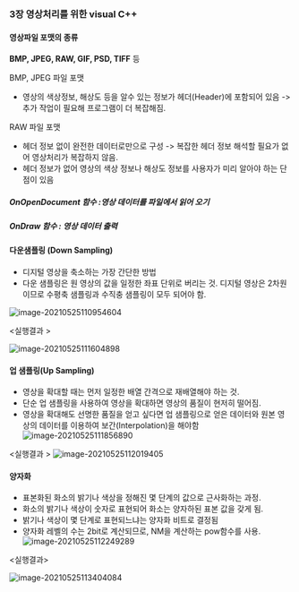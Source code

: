 ### 3장 영상처리를 위한 visual C++

#### 영상파일 포맷의 종류

**BMP, JPEG, RAW, GIF, PSD, TIFF**  등

BMP, JPEG 파일 포맷

* 영상의 색상정보, 해상도 등을 알수 있는 정보가 헤더(Header)에 포함되어 있음 -> 추가 작업이 필요해 프로그램이 더 복잡해짐.

RAW 파일 포맷

* 헤더 정보 없이 완전한 데이터로만으로 구성 -> 복잡한 헤더 정보 해석할 필요가 없어 영상처리가 복잡하지 않음.
* 헤더 정보가 없어 영상의 색상 정보나 해상도 정보를 사용자가 미리 알아야 하는 단점이 있음

##### OnOpenDocument 함수 :영상 데이터를 파일에서 읽어 오기 

##### OnDraw 함수 : 영상 데이터 출력

 

#### 다운샘플링 (Down Sampling)

* 디지털 영상을 축소하는 가장 간단한 방법
* 다운 샘플링은 원 영상의 값을 일정한 좌표 단위로 버리는 것. 디지털 영상은 2차원이므로 수평축 샘플링과 수직충 샘플링이 모두 되어야 함. 

![image-20210525110954604](https://user-images.githubusercontent.com/82528589/119754169-0d964800-bedb-11eb-91cb-de6c144675fa.png)


<실행결과 >

![image-20210525111604898](https://user-images.githubusercontent.com/82528589/119754211-1b4bcd80-bedb-11eb-89de-b2f4ef347792.png)





#### 업 샘플링(Up Sampling)

* 영상을 확대할 때는 먼저 일정한 배열 간격으로 재배열해야 하는 것.
* 단순 업 샘플링을 사용하여 영상을 확대하면 영상의 품질이 현저히 떨어짐.
* 영상을 확대해도 선명한 품질을 얻고 싶다면 업 샘플링으로 얻은 데이터와 원본 영상의 데이터를 이용하여 보간(Interpolation)을 해야함 
![image-20210525111856890](https://user-images.githubusercontent.com/82528589/119754229-230b7200-bedb-11eb-8fac-095a11c4ebbd.png)

<실행결과 >
![image-20210525112019405](https://user-images.githubusercontent.com/82528589/119754261-2dc60700-bedb-11eb-89de-b47b10a1503a.png)




#### 양자화

* 표본화된 화소의 밝기나 색상을 정해진 몇 단계의 값으로 근사화하는 과정.
* 화소의 밝기나 색상이 숫자로 표현되어 화소는 양자하된 표본 값을 갖게 됨.
* 밝기나 색상이 몇 단계로 표현되느냐는 양자화 비트로 결정됨 
* 양자화 레벨의 수는 2bit로 계산되므로, NM을 계산하는 pow함수를 사용.
![image-20210525112249289](https://user-images.githubusercontent.com/82528589/119754345-51894d00-bedb-11eb-8391-1f28edf0f750.png)

<실행결과>

![image-20210525113404084](https://user-images.githubusercontent.com/82528589/119754392-6239c300-bedb-11eb-98cc-92bad983d56c.png)


